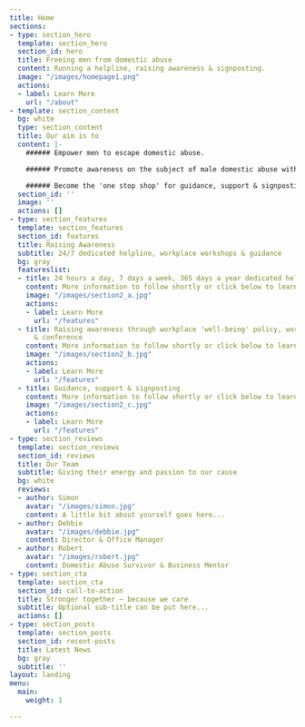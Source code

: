 ```yaml
---
title: Home
sections:
- type: section_hero
  template: section_hero
  section_id: hero
  title: Freeing men from domestic abuse
  content: Running a helpline, raising awareness & signposting.
  image: "/images/homepage1.png"
  actions:
  - label: Learn More
    url: "/about"
- template: section_content
  bg: white
  type: section_content
  title: Our aim is to
  content: |-
    ###### Empower men to escape domestic abuse.

    ###### Promote awareness on the subject of male domestic abuse within the community.

    ###### Become the 'one stop shop' for guidance, support & signposting within the UK.
  section_id: ''
  image: ''
  actions: []
- type: section_features
  template: section_features
  section_id: features
  title: Raising Awareness
  subtitle: 24/7 dedicated helpline, workplace workshops & guidance
  bg: gray
  featureslist:
  - title: 24 hours a day, 7 days a week, 365 days a year dedicated helpline
    content: More information to follow shortly or click below to learn more.
    image: "/images/section2_a.jpg"
    actions:
    - label: Learn More
      url: "/features"
  - title: Raising awareness through workplace 'well-being' policy, workshops, seminars
      & conference
    content: More information to follow shortly or click below to learn more.
    image: "/images/section2_b.jpg"
    actions:
    - label: Learn More
      url: "/features"
  - title: Guidance, support & signposting
    content: More information to follow shortly or click below to learn more.
    image: "/images/section2_c.jpg"
    actions:
    - label: Learn More
      url: "/features"
- type: section_reviews
  template: section_reviews
  section_id: reviews
  title: Our Team
  subtitle: Giving their energy and passion to our cause
  bg: white
  reviews:
  - author: Simon
    avatar: "/images/simon.jpg"
    content: A little bit about yourself goes here...
  - author: Debbie
    avatar: "/images/debbie.jpg"
    content: Director & Office Manager
  - author: Robert
    avatar: "/images/robert.jpg"
    content: Domestic Abuse Survivor & Business Mentor
- type: section_cta
  template: section_cta
  section_id: call-to-action
  title: Stronger together – because we care
  subtitle: Optional sub-title can be put here...
  actions: []
- type: section_posts
  template: section_posts
  section_id: recent-posts
  title: Latest News
  bg: gray
  subtitle: ''
layout: landing
menu:
  main:
    weight: 1

---
```

